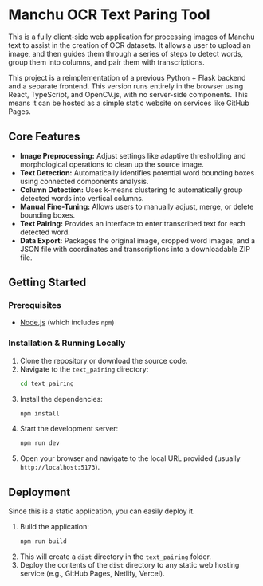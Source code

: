 # Manchu OCR Text Paring Tool

This is a fully client-side web application for processing images of Manchu text to assist in the creation of OCR datasets. It allows a user to upload an image, and then guides them through a series of steps to detect words, group them into columns, and pair them with transcriptions.

This project is a reimplementation of a previous Python + Flask backend and a separate frontend. This version runs entirely in the browser using React, TypeScript, and OpenCV.js, with no server-side components. This means it can be hosted as a simple static website on services like GitHub Pages.

## Core Features

- **Image Preprocessing:** Adjust settings like adaptive thresholding and morphological operations to clean up the source image.
- **Text Detection:** Automatically identifies potential word bounding boxes using connected components analysis.
- **Column Detection:** Uses k-means clustering to automatically group detected words into vertical columns.
- **Manual Fine-Tuning:** Allows users to manually adjust, merge, or delete bounding boxes.
- **Text Pairing:** Provides an interface to enter transcribed text for each detected word.
- **Data Export:** Packages the original image, cropped word images, and a JSON file with coordinates and transcriptions into a downloadable ZIP file.

## Getting Started

### Prerequisites

- [Node.js](https://nodejs.org/) (which includes `npm`)

### Installation & Running Locally

1.  Clone the repository or download the source code.
2.  Navigate to the `text_pairing` directory:
    ```bash
    cd text_pairing
    ```
3.  Install the dependencies:
    ```bash
    npm install
    ```
4.  Start the development server:
    ```bash
    npm run dev
    ```
5.  Open your browser and navigate to the local URL provided (usually `http://localhost:5173`).

## Deployment

Since this is a static application, you can easily deploy it.

1.  Build the application:
    ```bash
    npm run build
    ```
2.  This will create a `dist` directory in the `text_pairing` folder.
3.  Deploy the contents of the `dist` directory to any static web hosting service (e.g., GitHub Pages, Netlify, Vercel).
